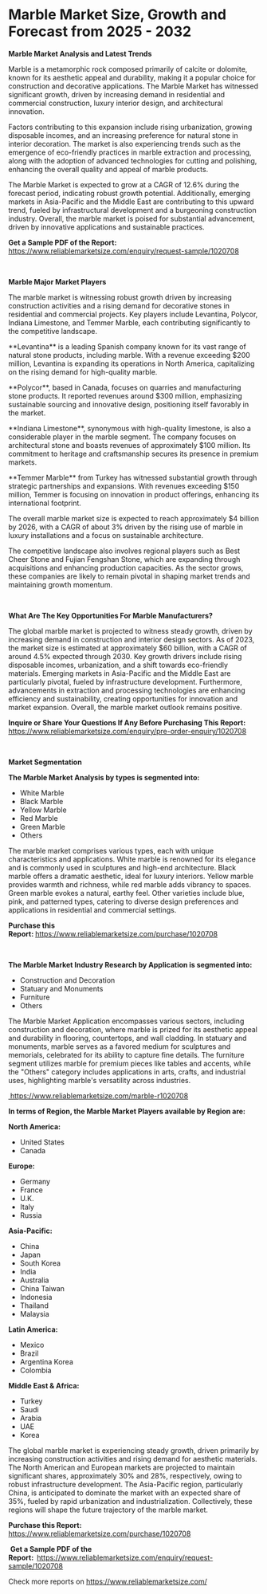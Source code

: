 <p><h1>Marble Market Size, Growth and Forecast from 2025 - 2032</h1></p><p><strong>Marble Market Analysis and Latest Trends</strong></p>
<p><p>Marble is a metamorphic rock composed primarily of calcite or dolomite, known for its aesthetic appeal and durability, making it a popular choice for construction and decorative applications. The Marble Market has witnessed significant growth, driven by increasing demand in residential and commercial construction, luxury interior design, and architectural innovation. </p><p>Factors contributing to this expansion include rising urbanization, growing disposable incomes, and an increasing preference for natural stone in interior decoration. The market is also experiencing trends such as the emergence of eco-friendly practices in marble extraction and processing, along with the adoption of advanced technologies for cutting and polishing, enhancing the overall quality and appeal of marble products.</p><p>The Marble Market is expected to grow at a CAGR of 12.6% during the forecast period, indicating robust growth potential. Additionally, emerging markets in Asia-Pacific and the Middle East are contributing to this upward trend, fueled by infrastructural development and a burgeoning construction industry. Overall, the marble market is poised for substantial advancement, driven by innovative applications and sustainable practices.</p></p>
<p><strong>Get a Sample PDF of the Report:&nbsp;</strong> <a href="https://www.reliablemarketsize.com/enquiry/request-sample/1020708?utm_campaign=1996&utm_medium=2&utm_source=Github&utm_content=ia&utm_term=30012025&utm_id=marble">https://www.reliablemarketsize.com/enquiry/request-sample/1020708</a></p>
<p>&nbsp;</p>
<p><strong>Marble Major Market Players</strong></p>
<p><p>The marble market is witnessing robust growth driven by increasing construction activities and a rising demand for decorative stones in residential and commercial projects. Key players include Levantina, Polycor, Indiana Limestone, and Temmer Marble, each contributing significantly to the competitive landscape.</p><p>**Levantina** is a leading Spanish company known for its vast range of natural stone products, including marble. With a revenue exceeding $200 million, Levantina is expanding its operations in North America, capitalizing on the rising demand for high-quality marble.</p><p>**Polycor**, based in Canada, focuses on quarries and manufacturing stone products. It reported revenues around $300 million, emphasizing sustainable sourcing and innovative design, positioning itself favorably in the market.</p><p>**Indiana Limestone**, synonymous with high-quality limestone, is also a considerable player in the marble segment. The company focuses on architectural stone and boasts revenues of approximately $100 million. Its commitment to heritage and craftsmanship secures its presence in premium markets.</p><p>**Temmer Marble** from Turkey has witnessed substantial growth through strategic partnerships and expansions. With revenues exceeding $150 million, Temmer is focusing on innovation in product offerings, enhancing its international footprint.</p><p>The overall marble market size is expected to reach approximately $4 billion by 2026, with a CAGR of about 3% driven by the rising use of marble in luxury installations and a focus on sustainable architecture.</p><p>The competitive landscape also involves regional players such as Best Cheer Stone and Fujian Fengshan Stone, which are expanding through acquisitions and enhancing production capacities. As the sector grows, these companies are likely to remain pivotal in shaping market trends and maintaining growth momentum.</p></p>
<p>&nbsp;</p>
<p><strong>What Are The Key Opportunities For Marble Manufacturers?</strong></p>
<p><p>The global marble market is projected to witness steady growth, driven by increasing demand in construction and interior design sectors. As of 2023, the market size is estimated at approximately $60 billion, with a CAGR of around 4.5% expected through 2030. Key growth drivers include rising disposable incomes, urbanization, and a shift towards eco-friendly materials. Emerging markets in Asia-Pacific and the Middle East are particularly pivotal, fueled by infrastructure development. Furthermore, advancements in extraction and processing technologies are enhancing efficiency and sustainability, creating opportunities for innovation and market expansion. Overall, the marble market outlook remains positive.</p></p>
<p><strong>Inquire or Share Your Questions If Any Before Purchasing This Report:</strong> <a href="https://www.reliablemarketsize.com/enquiry/pre-order-enquiry/1020708?utm_campaign=1996&utm_medium=2&utm_source=Github&utm_content=ia&utm_term=30012025&utm_id=marble">https://www.reliablemarketsize.com/enquiry/pre-order-enquiry/1020708</a></p>
<p>&nbsp;</p>
<p><strong>Market Segmentation</strong></p>
<p><strong>The Marble Market Analysis by types is segmented into:</strong></p>
<p><ul><li>White Marble</li><li>Black Marble</li><li>Yellow Marble</li><li>Red Marble</li><li>Green Marble</li><li>Others</li></ul></p>
<p><p>The marble market comprises various types, each with unique characteristics and applications. White marble is renowned for its elegance and is commonly used in sculptures and high-end architecture. Black marble offers a dramatic aesthetic, ideal for luxury interiors. Yellow marble provides warmth and richness, while red marble adds vibrancy to spaces. Green marble evokes a natural, earthy feel. Other varieties include blue, pink, and patterned types, catering to diverse design preferences and applications in residential and commercial settings.</p></p>
<p><strong>Purchase this Report:&nbsp;</strong><a href="https://www.reliablemarketsize.com/purchase/1020708?utm_campaign=1996&utm_medium=2&utm_source=Github&utm_content=ia&utm_term=30012025&utm_id=marble">https://www.reliablemarketsize.com/purchase/1020708</a></p>
<p>&nbsp;</p>
<p><strong>The Marble Market Industry Research by Application is segmented into:</strong></p>
<p><ul><li>Construction and Decoration</li><li>Statuary and Monuments</li><li>Furniture</li><li>Others</li></ul></p>
<p><p>The Marble Market Application encompasses various sectors, including construction and decoration, where marble is prized for its aesthetic appeal and durability in flooring, countertops, and wall cladding. In statuary and monuments, marble serves as a favored medium for sculptures and memorials, celebrated for its ability to capture fine details. The furniture segment utilizes marble for premium pieces like tables and accents, while the "Others" category includes applications in arts, crafts, and industrial uses, highlighting marble's versatility across industries.</p></p>
<p><a href="https://www.reliablemarketsize.com/marble-r1020708?utm_campaign=1996&utm_medium=2&utm_source=Github&utm_content=ia&utm_term=30012025&utm_id=marble">&nbsp;https://www.reliablemarketsize.com/marble-r1020708</a></p>
<p><strong>In terms of Region, the Marble Market Players available by Region are:</strong></p>
<p>
    <p> <strong> North America: </strong>
        <ul>
            <li>United States</li>
            <li>Canada</li>
        </ul>
        </p> 
    <p> <strong> Europe: </strong>
        <ul>
            <li>Germany</li>
            <li>France</li>
            <li>U.K.</li>
            <li>Italy</li>
            <li>Russia</li>
        </ul>
        </p> 
    <p> <strong> Asia-Pacific: </strong>
        <ul>
            <li>China</li>
            <li>Japan</li>
            <li>South Korea</li>
            <li>India</li>
            <li>Australia</li>
            <li>China Taiwan</li>
            <li>Indonesia</li>
            <li>Thailand</li>
            <li>Malaysia</li>
        </ul>
        </p> 
    <p> <strong> Latin America: </strong>
        <ul>
            <li>Mexico</li>
            <li>Brazil</li>
            <li>Argentina Korea</li>
            <li>Colombia</li>
        </ul>
        </p> 
    <p> <strong> Middle East & Africa: </strong>
        <ul>
            <li>Turkey</li>
            <li>Saudi</li>
            <li>Arabia</li>
            <li>UAE</li>
            <li>Korea</li>
        </ul>
    </p>
    </p>
<p><p>The global marble market is experiencing steady growth, driven primarily by increasing construction activities and rising demand for aesthetic materials. The North American and European markets are projected to maintain significant shares, approximately 30% and 28%, respectively, owing to robust infrastructure development. The Asia-Pacific region, particularly China, is anticipated to dominate the market with an expected share of 35%, fueled by rapid urbanization and industrialization. Collectively, these regions will shape the future trajectory of the marble market.</p></p>
<p><strong>Purchase this Report: </strong><a href="https://www.reliablemarketsize.com/purchase/1020708?utm_campaign=1996&utm_medium=2&utm_source=Github&utm_content=ia&utm_term=30012025&utm_id=marble">https://www.reliablemarketsize.com/purchase/1020708</a></p>
<p>&nbsp;<strong>Get a Sample PDF of the Report:&nbsp;&nbsp;</strong><a href="https://www.reliablemarketsize.com/enquiry/request-sample/1020708?utm_campaign=1996&utm_medium=2&utm_source=Github&utm_content=ia&utm_term=30012025&utm_id=marble">https://www.reliablemarketsize.com/enquiry/request-sample/1020708</a></p>
<p><strong></strong></p>
<p>Check more reports on <a href="https://www.reliablemarketsize.com/?utm_campaign=1996&utm_medium=2&utm_source=Github&utm_content=ia&utm_term=30012025&utm_id=marble">https://www.reliablemarketsize.com/</a></p>